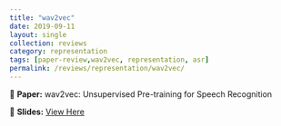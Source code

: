 ```yaml
---
title: "wav2vec"
date: 2019-09-11
layout: single
collection: reviews
category: representation
tags: [paper-review,wav2vec, representation, asr]
permalink: /reviews/representation/wav2vec/
---
```


📝 **Paper:** wav2vec: Unsupervised Pre-training for Speech Recognition

<!-- 📝 **Paper:** Glow-TTS: A Generative Flow for Text-to-Speech Synthesis  
🔍 **Summary:** This paper introduces a **flow-based** model for TTS, improving **robustness** compared to Tacotron. -->



📄 **Slides:** [View Here](https://docs.google.com/presentation/d/1wEObT018R3B0WmIdpGQWeW7v63Ae1YFB/edit?usp=sharing&ouid=116677507102760525154&rtpof=true&sd=true)




